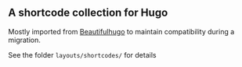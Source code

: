 
## A shortcode collection for Hugo

Mostly imported from [Beautifulhugo](https://github.com/halogenica/beautifulhugo) to maintain compatibility during a migration.

See the folder `layouts/shortcodes/` for details